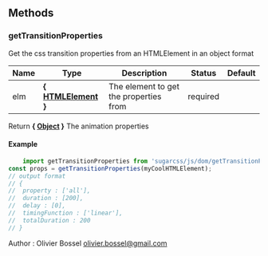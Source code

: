 




## Methods


### getTransitionProperties

Get the css transition properties from an HTMLElement in an object format



Name  |  Type  |  Description  |  Status  |  Default
------------  |  ------------  |  ------------  |  ------------  |  ------------
elm  |  **{ <a class="link" href="https://developer.mozilla.org/fr/docs/Web/API/HTMLElement" target="_blank" title="HTMLElement">HTMLElement</a> }**  |  The element to get the properties from  |  required  |

Return **{ <a class="link" href="https://developer.mozilla.org/fr/docs/Web/JavaScript/Reference/Objets_globaux/Object" target="_blank" title="Object">Object</a> }** The animation properties
#### Example
```js
	import getTransitionProperties from 'sugarcss/js/dom/getTransitionProperties'
const props = getTransitionProperties(myCoolHTMLElement);
// output format
// {
// 	property : ['all'],
// 	duration : [200],
// 	delay : [0],
// 	timingFunction : ['linear'],
// 	totalDuration : 200
// }

```
Author : Olivier Bossel <olivier.bossel@gmail.com>